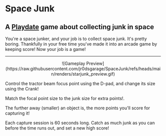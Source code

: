 # Space Junk

## A [Playdate](play.date) game about collecting junk in space

You're a space junker, and your job is to collect space junk.  It's pretty boring.  Thankfully in your free time  you've made it into an arcade game by keeping score!  Now your job is a game!

---
<div style="text-align: center;">
![Gameplay Preview](https://raw.githubusercontent.com/jr0dsgarage/SpaceJunk/refs/heads/main/renders/starjunk_preview.gif)</div>

Control the tractor beam focus point using the D-pad, and change its size using the Crank! 

Match the focal point size to the junk size for extra points!.

The further away (smaller) an object is, the more points you'll score for capturing it!

Each capture session is 60 seconds long.  Catch as much junk as you can before the time runs out, and set a new high score!
